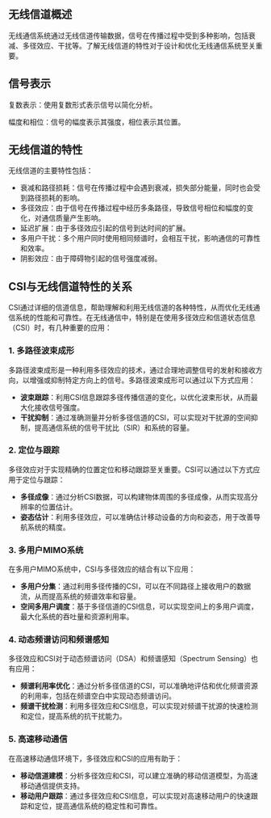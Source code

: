 ## 无线信道概述

无线通信系统通过无线信道传输数据，信号在传播过程中受到多种影响，包括衰减、多径效应、干扰等。了解无线信道的特性对于设计和优化无线通信系统至关重要。

## 信号表示

复数表示：使用复数形式表示信号以简化分析。

幅度和相位：信号的幅度表示其强度，相位表示其位置。

## 无线信道的特性

无线信道的主要特性包括：

- 衰减和路径损耗：信号在传播过程中会遇到衰减，损失部分能量，同时也会受到路径损耗的影响。
- 多径效应：由于信号在传播过程中经历多条路径，导致信号相位和幅度的变化，对通信质量产生影响。
- 延迟扩展：由于多径效应引起的信号到达时间的扩展。
- 多用户干扰：多个用户同时使用相同频谱时，会相互干扰，影响通信的可靠性和效率。
- 阴影效应：由于障碍物引起的信号强度减弱。

## CSI与无线信道特性的关系

CSI通过详细的信道信息，帮助理解和利用无线信道的各种特性，从而优化无线通信系统的性能和可靠性。在无线通信中，特别是在使用多径效应和信道状态信息（CSI）时，有几种重要的应用：

### 1. 多路径波束成形

多路径波束成形是一种利用多径效应的技术，通过合理地调整信号的发射和接收方向，以增强或抑制特定方向上的信号。多路径波束成形可以通过以下方式应用：

- **波束跟踪**：利用CSI信息跟踪多径传播信道的变化，以优化波束形状，从而最大化接收信号强度。
- **干扰抑制**：通过准确测量并分析多径信道的CSI，可以实现对干扰源的空间抑制，提高通信系统的信号干扰比（SIR）和系统的容量。

### 2. 定位与跟踪

多径效应对于实现精确的位置定位和移动跟踪至关重要。CSI可以通过以下方式应用于定位与跟踪：

- **多径成像**：通过分析CSI数据，可以构建物体周围的多径成像，从而实现高分辨率的位置估计。
- **姿态估计**：利用多径效应，可以准确估计移动设备的方向和姿态，用于改善导航系统的精度。

### 3. 多用户MIMO系统

在多用户MIMO系统中，CSI与多径效应的结合有以下应用：

- **多用户分集**：通过利用多径传播的CSI，可以在不同路径上接收用户的数据流，从而提高系统的频谱效率和容量。
- **空间多用户调度**：基于多径信道的CSI信息，可以实现空间上的多用户调度，最大化系统的吞吐量和资源利用率。

### 4. 动态频谱访问和频谱感知

多径效应和CSI对于动态频谱访问（DSA）和频谱感知（Spectrum Sensing）也有应用：

- **频谱利用率优化**：通过分析多径信道的CSI，可以准确地评估和优化频谱资源的利用率，包括在频谱空白中实现动态频谱访问。
- **频谱干扰检测**：利用多径效应和CSI信息，可以实现对频谱干扰源的快速检测和定位，提高系统的抗干扰能力。

### 5. 高速移动通信

在高速移动通信环境下，多径效应和CSI的应用有助于：

- **移动信道建模**：分析多径效应和CSI，可以建立准确的移动信道模型，为高速移动通信提供支持。
- **移动用户跟踪**：通过多径效应和CSI信息，可以实现对高速移动用户的快速跟踪和定位，提高通信系统的稳定性和可靠性。
